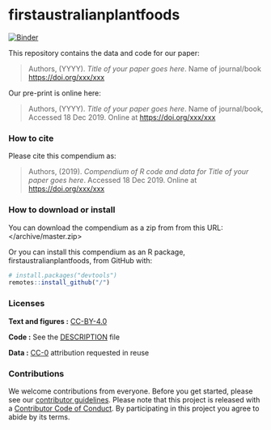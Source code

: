 
<!-- README.md is generated from README.Rmd. Please edit that file -->

# firstaustralianplantfoods

[![Binder](https://mybinder.org/badge_logo.svg)](https://mybinder.org/v2/gh///master?urlpath=rstudio)

This repository contains the data and code for our paper:

> Authors, (YYYY). *Title of your paper goes here*. Name of journal/book
> <https://doi.org/xxx/xxx>

Our pre-print is online here:

> Authors, (YYYY). *Title of your paper goes here*. Name of
> journal/book, Accessed 18 Dec 2019. Online at
> <https://doi.org/xxx/xxx>

### How to cite

Please cite this compendium as:

> Authors, (2019). *Compendium of R code and data for Title of your
> paper goes here*. Accessed 18 Dec 2019. Online at
> <https://doi.org/xxx/xxx>

### How to download or install

You can download the compendium as a zip from from this URL:
</archive/master.zip>

Or you can install this compendium as an R package,
firstaustralianplantfoods, from GitHub with:

``` r
# install.packages("devtools")
remotes::install_github("/")
```

### Licenses

**Text and figures :**
[CC-BY-4.0](http://creativecommons.org/licenses/by/4.0/)

**Code :** See the [DESCRIPTION](DESCRIPTION) file

**Data :** [CC-0](http://creativecommons.org/publicdomain/zero/1.0/)
attribution requested in reuse

### Contributions

We welcome contributions from everyone. Before you get started, please
see our [contributor guidelines](CONTRIBUTING.md). Please note that this
project is released with a [Contributor Code of Conduct](CONDUCT.md). By
participating in this project you agree to abide by its terms.
